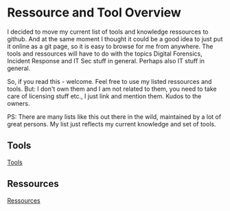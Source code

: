 # Ressource and Tool Overview

I decided to move my current list of tools and knowledge ressources to github. And at the same moment I thought it could be a good idea to just put it online as a git page, so it is easy to browse for me from anywhere.
The tools and ressources will have to do with the topics Digital Forensics, Incident Response and IT Sec stuff in general. Perhaps also IT stuff in general.

So, if you read this - welcome. Feel free to use my listed ressources and tools. But: I don't own them and I am not related to them, you need to take care of licensing stuff etc., I just link and mention them. Kudos to the owners.

PS: There are many lists like this out there in the wild, maintained by a lot of great persons. My list just reflects my current knowledge and set of tools. 

## Tools

[Tools](/tools/tools.md)

## Ressources

[Ressources](/ressources/ressources.md)


